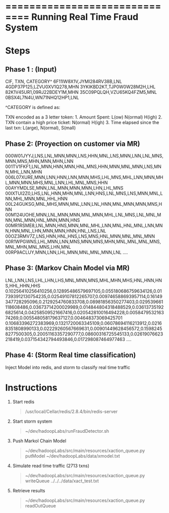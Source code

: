 ==============================
Running Real Time Fraud System
==============================

Steps
=====



Phase 1 : (Input)
--------

CIF, TXN, CATEGORY^
6F11IW8X1V,JYMI284RV38B,LNL
4GDP37P125,LZVU0XV1Q278,MHN
3YKIKBD2KT,TJP0W0W28M2H,LHL
82K1V45UR1,09RJ22BDEY1M,MHN
35C09PQLQH,VZU65KQ4FZM5,MNL
0BSX4L7N4U,WN71NHQ12HP1,LNL

^CATEGORY is defined as:

TXN encoded as a 3 letter token:
	1. Amount Spent: L(ow) N(ormal) H(igh)
	2. TXN contain a high price ticket: N(ormal) H(igh)
	3. Time elapsed since the last txn: L(arge), N(ormal), S(mall)


Phase 2: (Proyection on customer via MR)
--------
000W01JYYJ,LNS,LNL,MNN,MNN,LNS,HHN,MNL,LNS,MNN,LNN,LNL,MNS,MNN,MNS,MHN,MNN,MHN,LNN
001TV1FKF1,LNL,MNN,HNN,MNN,HNL,MNS,HHN,MNN,MNL,MNN,LNS,MNN,MHL,LNN,MHN
006L07XURE,MNN,LNN,HNN,LNN,MNN,MHS,LHL,MNS,MHL,LNN,MNN,MHL,MNN,MNN,MHS,MNL,LNN,LHL,MNL,MNS,HHN
00AYYMDLSE,MNN,LNL,MNN,MNN,MNN,LHN,LHL,MNS
00IXTUI2Z0,LHS,LNL,HNN,MHN,MNL,LNN,HNS,LNL,MNS,LNS,MNN,MNL,LNN,MHL,MNN,MNL,HHL,HNN
00L24GUKSG,MNL,MHS,MNN,MNL,LNN,LNL,HNN,MNL,MNN,MNN,MNS,HNN
00M124UOHE,MNN,LNL,MNN,MNN,MNL,MNN,MHL,LNL,MNS,LNL,MNL,MNN,MNL,MNN,HNL,MNN,MNN,HNS
00MR1RSME8,LNL,MNN,HNS,MNN,MNL,MHL,LNN,MNL,HNL,MNL,LNN,MNN,HNN,MNL,LHN,MNN,MNN,HNN,HNL,LNS,LNL
00OZ3RMV7Z,LNS,HNN,HNL,HNS,LNS,MNS,HNL,MNN,MNL,MNL,MNN
00R1WPGWNS,LHL,MNN,LNN,MNS,MNN,MNS,MHN,MNL,MNL,MNL,MNS,MNL,MHN,MNL,MNS,LHN,MNL
00RP9ACLUY,MNN,LNN,LHL,MNN,MNL,MNL,MNN,LNL
....

Phase 3: (Markov Chain Model via MR)
---------
LNL,LNN,LNS,LHL,LHN,LHS,MNL,MNN,MNS,MHL,MHN,MHS,HNL,HNN,HNS,HHL,HHN,HHS
0.10256410256410256,0.12895486579697105,0.055180686759634126,0.017393912130754235,0.02549107812265707,0.009746588693957114,0.16149347728295096,0.2129254760833708,0.08981856350277403,0.029539661118608486,0.03673714200029989,0.014844804318488529,0.036137351926825614,0.04258509521667416,0.020542810016494228,0.005847953216374269,0.005548058179637127,0.004648373069425701
0.10683396272383969,0.1321720063345109,0.06078694116213912,0.02168351808990133,0.02229260567669631,0.00901449628456572,0.15982458277500305,0.20051163357290777,0.08600316725545133,0.02619076623218419,0.037154342794493846,0.017298087464977463 ....

Phase 4: (Storm Real time classification)
-----------
Inject Model into redis, and storm to classify real time traffic


Instructions
==============


1. Start redis
     > /usr/local/Cellar/redis/2.8.4/bin/redis-server

2. Start storm system
	 > ~/dev/hadoopLabs/runFraudDetector.sh

3. Push Markol Chain Model
     > ~/dev/hadoopLabs/src/main/resources/xaction_queue.py putModel ~/dev/hadoopLabs/data/xmodel.txt

4. Simulate read time traffic (2713 txns)
     > ~/dev/hadoopLabs/src/main/resources/xaction_queue.py writeQueue ../../../data/xact_test.txt 

5. Retrieve results
     > ~/dev/hadoopLabs/src/main/resources/xaction_queue.py readOutQueue
